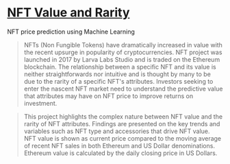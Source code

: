 # [NFT Value and Rarity](https://nft-cryptopunks-analysis.herokuapp.com/) 
NFT price prediction using Machine Learning

> NFTs (Non Fungible Tokens) have dramatically increased in value with the recent upsurge in popularity of cryptocurrencies. NFT project was launched in 2017 by Larva Labs Studio and is traded on the Ethereum blockchain. The relationship between a specific NFT and its value is neither straightforwards nor intuitive and is thought by many to be due to the rarity of a specific NFT's attributes. Investors seeking to enter the nascent NFT market need to understand the predictive value that attributes may have on NFT price to improve returns on investment.

> This project highlights the complex nature between NFT value and the rarity of NFT attributes. Findings are presented on the key trends and variables such as NFT type and accessories that drive NFT value. NFT value is shown as current price compared to the moving average of recent NFT sales in both Ethereum and US Dollar denominations. Ethereum value is calculated by the daily closing price in US Dollars.
